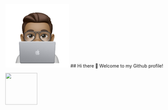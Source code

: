<img src = "/resources/Image.png" height ="200" width ="200" img align ="centre">
## Hi there 👋 Welcome to my Github profile!

<a href ="https://www.linkedin.com/in/yogesh-prakash-459958188/"><img src ="/resources/linkedin.png" height ="100" width ="100" img align ="left">



